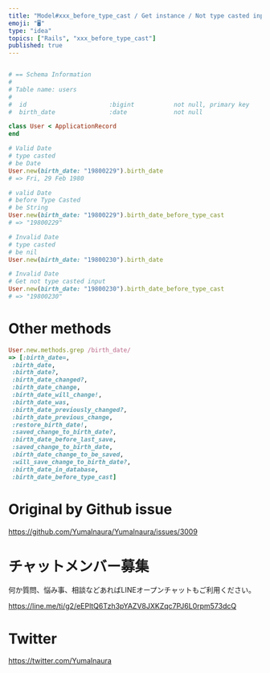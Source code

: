```yaml
---
title: "Model#xxx_before_type_cast / Get instance / Not type casted inputs ( a"
emoji: "🖥"
type: "idea"
topics: ["Rails", "xxx_before_type_cast"]
published: true
---
```


```rb

# == Schema Information
#
# Table name: users
#
#  id                       :bigint           not null, primary key
#  birth_date               :date             not null

class User < ApplicationRecord
end

# Valid Date
# type casted 
# be Date
User.new(birth_date: "19800229").birth_date
# => Fri, 29 Feb 1980

# valid Date
# before Type Casted
# be String
User.new(birth_date: "19800229").birth_date_before_type_cast
# => "19800229"

# Invalid Date
# type casted 
# be nil
User.new(birth_date: "19800230").birth_date

# Invalid Date
# Get not type casted input 
User.new(birth_date: "19800230").birth_date_before_type_cast
# => "19800230"

```

# Other methods

```rb
User.new.methods.grep /birth_date/
=> [:birth_date=,
 :birth_date,
 :birth_date?,
 :birth_date_changed?,
 :birth_date_change,
 :birth_date_will_change!,
 :birth_date_was,
 :birth_date_previously_changed?,
 :birth_date_previous_change,
 :restore_birth_date!,
 :saved_change_to_birth_date?,
 :birth_date_before_last_save,
 :saved_change_to_birth_date,
 :birth_date_change_to_be_saved,
 :will_save_change_to_birth_date?,
 :birth_date_in_database,
 :birth_date_before_type_cast]
```

# Original by Github issue

https://github.com/YumaInaura/YumaInaura/issues/3009








<!-- Update From Qiita API -->

# チャットメンバー募集


何か質問、悩み事、相談などあればLINEオープンチャットもご利用ください。

https://line.me/ti/g2/eEPltQ6Tzh3pYAZV8JXKZqc7PJ6L0rpm573dcQ





# Twitter


https://twitter.com/YumaInaura


<!-- Update From Qiita API -->


